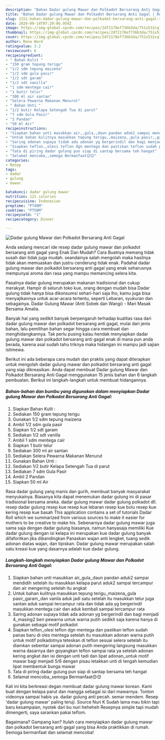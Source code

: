 ```yaml
---
description: "Bahan Dadar gulung Mawar dan Polkadot Bersarang Anti Gagal | Resep Bumbu Dadar gulung Mawar dan Polkadot Bersarang Anti Gagal Yang Enak Dan Mudah"
title: "Bahan Dadar gulung Mawar dan Polkadot Bersarang Anti Gagal | Resep Bumbu Dadar gulung Mawar dan Polkadot Bersarang Anti Gagal Yang Enak Dan Mudah"
slug: 1151-bahan-dadar-gulung-mawar-dan-polkadot-bersarang-anti-gagal-resep-bumbu-dadar-gulung-mawar-dan-polkadot-bersarang-anti-gagal-yang-enak-dan-mudah
date: 2020-09-14T07:29:06.959Z
image: https://img-global.cpcdn.com/recipes/2df2178ef736b3da/751x532cq70/dadar-gulung-mawar-dan-polkadot-bersarang-anti-gagal-foto-resep-utama.jpg
thumbnail: https://img-global.cpcdn.com/recipes/2df2178ef736b3da/751x532cq70/dadar-gulung-mawar-dan-polkadot-bersarang-anti-gagal-foto-resep-utama.jpg
cover: https://img-global.cpcdn.com/recipes/2df2178ef736b3da/751x532cq70/dadar-gulung-mawar-dan-polkadot-bersarang-anti-gagal-foto-resep-utama.jpg
author: Rena Ward
ratingvalue: 3.2
reviewcount: 6
recipeingredient:
- " Bahan Kulit "
- "150 gram tepung terigu"
- "1/2 sdm tepung maizena"
- "1/2 sdm gula pasir"
- "1/2 sdt garam"
- "1/2 sdt vanilla"
- "1 sdm mentega cair"
- "1 butir telur"
- "300 ml air santan"
- "Selera Pewarna Makanan Menurut"
- " Bahan Unti "
- "1/2 butir Kelapa Setengah Tua di parut"
- "7 sdm Gula Pasir"
- "2 Pandan"
- "50 ml Air"
recipeinstructions:
- "Siapkan bahan unti masukkan air,,gula,,daun pandan aduk2 sampai mendidih setelah itu masukkan kelapa parut aduk2 sampai tercampur dan air mengering setelah itu angkat"
- "Untuk bahan kulitnya masukkan tepung terigu,,maizena,,gula pasir,,garam,,dan vanila aduk jadi satu setelah itu masukkan telur juga santan aduk sampai tercampur rata dan tidak ada yg bergerindil masukkan mentega cair dan aduk kembali sampai tercampur rata"
- "Saring adonan supaya tidak ada adonan yg bergerindil dan bagi menjadi 4,,masing2 beri pewarna untuk warna putih sedikit saja karena hanya di gunakan sebagai motif polkadot"
- "Siapkan teflon,,olesi teflon dgn mentega dan pastikan teflon sudah panas baru di oles mentega setelah itu masukkan adonan warna putih untuk motif polkadotnya teteskan di teflon sesuai selera setelah itu diamkan sebentar sampai adonan putih mengering langsung masukkan warna dasarnya dan goyangkan teflon sampai rata ya setelah adonan kering angkat dan isi dengan unti tadi dan lipat adonan,,untuk motif mawar bagi menjadi 5/6 dengan pisau letakkan unti di tengah kemudian lipat membentuk bunga mawar"
- "Tata di piring dadar gulung pun siap di santap bersama teh hangat"
- "Selamat mencoba,,semoga Bermanfaat😊😊"
categories:
- Resep
tags:
- dadar
- gulung
- mawar

katakunci: dadar gulung mawar 
nutrition: 121 calories
recipecuisine: Indonesian
preptime: "PT40M"
cooktime: "PT50M"
recipeyield: "1"
recipecategory: Dinner

---
```



![Dadar gulung Mawar dan Polkadot Bersarang Anti Gagal](https://img-global.cpcdn.com/recipes/2df2178ef736b3da/751x532cq70/dadar-gulung-mawar-dan-polkadot-bersarang-anti-gagal-foto-resep-utama.jpg)

Anda sedang mencari ide resep dadar gulung mawar dan polkadot bersarang anti gagal yang Enak Dan Mudah? Cara Buatnya memang tidak susah dan tidak juga mudah. seandainya salah mengolah maka hasilnya tidak akan memuaskan dan justru cenderung tidak enak. Padahal dadar gulung mawar dan polkadot bersarang anti gagal yang enak seharusnya mempunyai aroma dan rasa yang mampu memancing selera kita.

Pasalnya dadar gulung merupakan makanan tradisional dan cukup merakyat. Hampir di seluruh toko kue, orang dengan mudah bisa Dadar gulung tidak hanya bisa dikonsumsi sehari-hari saja lho, kamu juga bisa menyajikannya untuk acar-acara tertentu, seperti Lebaran, syukuran dan sebagainya. Dadar Gulung Mawar (Anti Sobek dan Wangi) - Mari Masak Bersama Amalia.

Banyak hal yang sedikit banyak berpengaruh terhadap kualitas rasa dari dadar gulung mawar dan polkadot bersarang anti gagal, mulai dari jenis bahan, lalu pemilihan bahan segar hingga cara membuat dan menghidangkannya. Tak perlu pusing kalau hendak menyiapkan dadar gulung mawar dan polkadot bersarang anti gagal enak di mana pun anda berada, karena asal sudah tahu triknya maka hidangan ini mampu jadi sajian istimewa.


Berikut ini ada beberapa cara mudah dan praktis yang dapat diterapkan untuk mengolah dadar gulung mawar dan polkadot bersarang anti gagal yang siap dikreasikan. Anda dapat membuat Dadar gulung Mawar dan Polkadot Bersarang Anti Gagal menggunakan 15 jenis bahan dan 6 langkah pembuatan. Berikut ini langkah-langkah untuk membuat hidangannya.

<!--inarticleads1-->

##### Bahan-bahan dan bumbu yang digunakan dalam menyiapkan Dadar gulung Mawar dan Polkadot Bersarang Anti Gagal:

1. Siapkan  Bahan Kulit :
1. Sediakan 150 gram tepung terigu
1. Gunakan 1/2 sdm tepung maizena
1. Ambil 1/2 sdm gula pasir
1. Siapkan 1/2 sdt garam
1. Sediakan 1/2 sdt vanilla
1. Ambil 1 sdm mentega cair
1. Siapkan 1 butir telur
1. Sediakan 300 ml air santan
1. Sediakan Selera Pewarna Makanan Menurut
1. Gunakan  Bahan Unti :
1. Sediakan 1/2 butir Kelapa Setengah Tua di parut
1. Sediakan 7 sdm Gula Pasir
1. Ambil 2 Pandan
1. Siapkan 50 ml Air


Rasa dadar gulung yang manis dan gurih, membuat banyak masyarakat menyukainya. Biasanya kita dapat menemukan dadar gulung ini di pasar tradisional bersama aneka. dadar gulung mawar dadar gulung polkadot dll. resep dadar gulung resep kue resep kue lebaran resep kue bolu resep kue kering resep kue basah This application contains a set of tutorials Dadar Roll which we summarized from various sources to make it easier for mothers to be creative to make his. Sebenarnya dadar gulung mawar juga sama saja dengan dadar gulung biasanya, namun hanyasaja memiliki Kue dadar gulung dengan isi kelapa ini merupakan kue dadar gulung banyak difaforitkan jika dibandingkan Panaskan wajan anti lengket, tuang sedik adonan diatas wajan, dan tipiskan. Dadar gulung mawar merupakan salah satu kreasi kue yang dasarnya adalah kue dadar gulung. 

<!--inarticleads2-->

##### Langkah-langkah menyiapkan Dadar gulung Mawar dan Polkadot Bersarang Anti Gagal:

1. Siapkan bahan unti masukkan air,,gula,,daun pandan aduk2 sampai mendidih setelah itu masukkan kelapa parut aduk2 sampai tercampur dan air mengering setelah itu angkat
1. Untuk bahan kulitnya masukkan tepung terigu,,maizena,,gula pasir,,garam,,dan vanila aduk jadi satu setelah itu masukkan telur juga santan aduk sampai tercampur rata dan tidak ada yg bergerindil masukkan mentega cair dan aduk kembali sampai tercampur rata
1. Saring adonan supaya tidak ada adonan yg bergerindil dan bagi menjadi 4,,masing2 beri pewarna untuk warna putih sedikit saja karena hanya di gunakan sebagai motif polkadot
1. Siapkan teflon,,olesi teflon dgn mentega dan pastikan teflon sudah panas baru di oles mentega setelah itu masukkan adonan warna putih untuk motif polkadotnya teteskan di teflon sesuai selera setelah itu diamkan sebentar sampai adonan putih mengering langsung masukkan warna dasarnya dan goyangkan teflon sampai rata ya setelah adonan kering angkat dan isi dengan unti tadi dan lipat adonan,,untuk motif mawar bagi menjadi 5/6 dengan pisau letakkan unti di tengah kemudian lipat membentuk bunga mawar
1. Tata di piring dadar gulung pun siap di santap bersama teh hangat
1. Selamat mencoba,,semoga Bermanfaat😊😊


Kali ini kita berkreasi degan membuat dadar gulung mawar korean. Kami buat dengan kelapa parut dan mangga sebagai isi dari mawarnya. Tonton videonya sampai habis ya. dadar gulung anti pecah. semar mendem. Resep &#39;dadar gulung mawar&#39; paling teruji. Source Nuri K Sudah lama mau bikin tapi baru kesampaian, nyotek dari bu nuri heheheh Resepnya simple tapi mudah dimengerti, saya sarankan pakai teflom. 

Bagaimana? Gampang kan? Itulah cara menyiapkan dadar gulung mawar dan polkadot bersarang anti gagal yang bisa Anda praktikkan di rumah. Semoga bermanfaat dan selamat mencoba!
